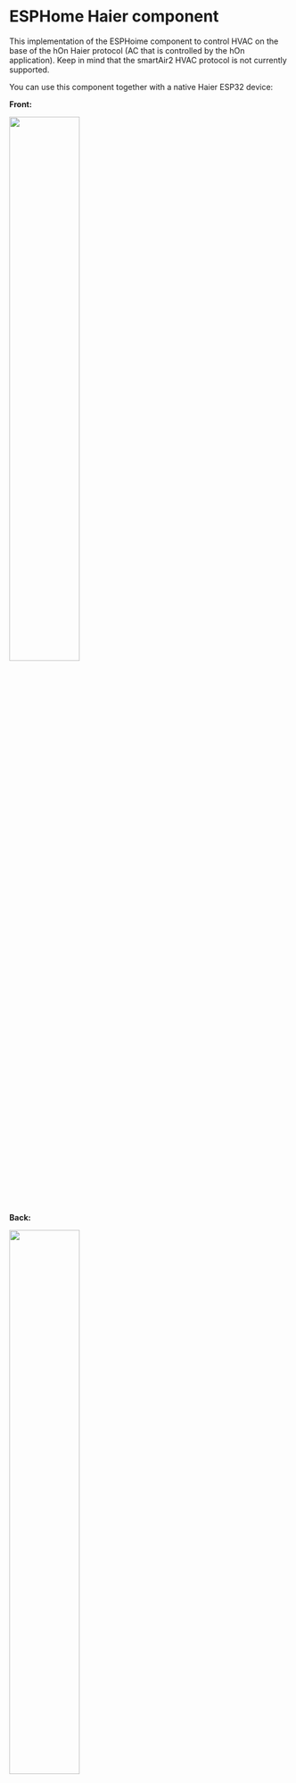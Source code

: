 # ESPHome Haier component

This implementation of the ESPHoime component to control HVAC on the base of the hOn Haier protocol (AC that is controlled by the hOn application). Keep in mind that the smartAir2 HVAC protocol is not currently supported.

You can use this component together with a native Haier ESP32 device: 

**Front:**

<p><a href="https://github.com/paveldn/ESP32-S0WD-Haier/blob/master/img/ESP32_front.jpg?raw=true"><img src="https://github.com/paveldn/ESP32-S0WD-Haier/blob/master/img/ESP32_front.jpg?raw=true" height="50%" width="50%"></a></p>

**Back:**

<a href="https://github.com/paveldn/ESP32-S0WD-Haier/blob/master/img/ESP32_front.jpg?raw=true"><img src="https://github.com/paveldn/ESP32-S0WD-Haier/blob/master/img/ESP32_back.jpg?raw=true" height="50%" width="50%"></a>

but also you can use any other ESP32 or ESP8266 board.

# Configuration example

```  
uart:
  baud_rate: 9600
  tx_pin: 17
  rx_pin: 16
  id: ac_port  

climate:
  - platform: haier
    id: ac_port
    name: Haier AC 
    uart_id: ac_port
    wifi_signal: true           # Optional, default true, enables WiFI signal transmission from ESP to AC
    beeper: true                # Optional, default true, disables beep on commands from ESP
    outdoor_temperature:        # Optional, outdoor temperature sensor
      name: Haier AC outdoor temperature
    visual:                     # Optional, you can use it to limit min and max temperatures in UI (not working for remote!)
      min_temperature: 16 °C
      max_temperature: 30 °C
      temperature_step: 1 °C
    supported_swing_modes:      # Optional, can be used to disable some swing modes if your AC does not support it
    - 'OFF'
    - VERTICAL
    - HORIZONTAL
    - BOTH
```

**Configuration variables**

- **id (Optional, [ID](https://esphome.io/guides/configuration-types.html#config-id)):** Manually specify the ID used for code generation
- **uart_id (Optional, [ID](https://esphome.io/guides/configuration-types.html#config-id)):** ID of the UART port to communicate with AC
- **name (Required, string):** The name of the climate device
- **wifi_signal (Optional, boolean):** If true - send wifi signal level to AC
- **beeper (Optional, boolean):** Can be used to disable beeping on commands from AC
- **outdoor_temperature (Optional):** Temperature sensor for outdoor temperature
  - **name (Required, string):** The name of the sensor.
  - **id (Optional, [ID](https://esphome.io/guides/configuration-types.html#config-id)):** ID of the sensor, can be used for code generation
  - All other options from Sensor.
- **supported_swing_modes (Optional, list):** Can be used to disable some swing modes if your AC does not support it. Possible values: OFF (use quotes in opposite case ESPHome will convert it to False), VERTICAL, HORIZONTAL, BOTH
- All other options from [Climate](https://esphome.io/components/climate/index.html#config-climate).

# Automations

Haier climate support some actiuons:

# climate.haier.display_on Action

This action turns the AC display on

```
on_...:
  then:
    climate.haier.display_on: device_id
```

# climate.haier.display_off Action

This action turns the AC display off

```
on_...:
  then:
    climate.haier.display_off: device_id
```

# climate.haier.beeper_on Action

This action enables beep feedback on every command sent to AC

```
on_...:
  then:
    climate.haier.beeper_on: device_id
```

# climate.haier.beeper_off Action

This action disables beep feedback on every command sent to AC (keep in mind that this will not work for IR remote commands)

```
on_...:
  then:
    climate.haier.beeper_off: device_id
```

# climate.haier.set_vertical_airflow Action

Set direction for vertical airflow if the vertical swing is disabled. Possible values: Up, Center, Down.

```
on_value:
  then:
    - climate.haier.set_vertical_airflow:
      id: device_id
      vertical_airflow: Up
```

# climate.haier.set_horizontal_airflow Action

Set direction for horizontal airflow if the horizontal swing is disabled. Possible values: Left, Center, Right.

```
on_value:
  then:
    - climate.haier.set_horizontal_airflow:
      id: device_id
      vertical_airflow: Right
```

# How to flash the original ESP32 Haier module

To flash the firmware you will need to use a USB to TTL converter and solder wires to access UART0 on board (or use something like this: [Pogo Pin Probe Clip 2x5p 2.54 mm]( https://www.tinytronics.nl/shop/en/tools-and-mounting/measuring/accessories/test-probe-with-clamp-pogo-pin-2x5p))

**UART0 pinout:**
<p><a href="https://github.com/paveldn/ESP32-S0WD-Haier/blob/master/img/ESP32_Haier_UAR0_pinout.jpg?raw=true"><img src="https://github.com/paveldn/ESP32-S0WD-Haier/blob/master/img/ESP32_Haier_UAR0_pinout.jpg?raw=true" height="50%" width="50%"></a></p>

To put the device in the flash mode you will need to shortcut GPIO0 to the ground before powering the device.

Once the device is in flash mode you can make a full backup of the original firmware in case you would like to return the module to its factory state. To make a backup you can use [esptool](https://github.com/espressif/esptool). Command to make a full flash backup: 

**python esptool.py -b 115200 --port <port_name> read_flash 0x00000 0x400000 flash_4M.bin**

After this, you can flash firmware using ESPHome tools (dashboard, website, esphome command, etc)
